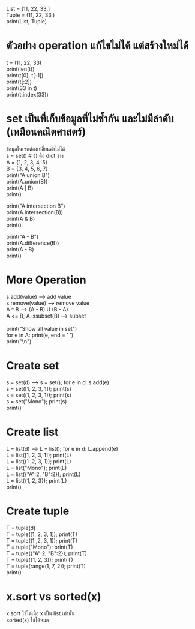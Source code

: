 List = [11, 22, 33,] \
Tuple = (11, 22, 33,) \
print(List, Tuple) 

# ตัวอย่าง operation แก้ไขไม่ได้ แต่สร้างใหม่ได้
t = (11, 22, 33) \
print(len(t)) \
print(t[0], t[-1]) \
print(t[:2]) \
print(33 in t) \
print(t.index(33)) 


# set เป็นที่เก็บข้อมูลที่ไม่ซ้ำกัน และไม่มีลำดับ (เหมือนคณิตศาสตร์)
ข้อมูลในเซตต้องเปลี่ยนค่าไม่ได้ \
s = set() # {} คือ dict ว่าง \
A = {1, 2, 3, 4, 5} \
B = {3, 4, 5, 6, 7} \
print("A union B") \
print(A.union(B)) \
print(A | B) \
print() 

print("A intersection B") \
print(A.intersection(B)) \
print(A & B) \
print() 

print("A - B") \
print(A.difference(B)) \
print(A - B) \
print() 

# More Operation
s.add(value) --> add value \
s.remove(value) --> remove value \
A ^ B --> (A - B) U (B - A) \
A <= B, A.issubset(B) --> subset \
 \
print("Show all value in set") \
for e in A: print(e, end = ' ') \
print("\n")

# Create set
s = set(d) --> s = set(); for e in d: s.add(e) \
s = set([1, 2, 3, 1]);     print(s) \
s = set((1, 2, 3, 1));     print(s) \
s = set("Mono");           print(s) \
print() 

# Create list
L = list(d) --> L = list(); for e in d: L.append(e) \
L = list([1, 2, 3, 1]);    print(L) \
L = list((1 ,2, 3, 1));    print(L) \
L = list("Mono");          print(L) \
L = list({"A":2, "B":2});  print(L) \
L = list({1, 2, 3});       print(L) \
print() 
 
# Create tuple
T = tuple(d)  \
T = tuple([1, 2, 3, 1]);   print(T) \
T = tuple((1 ,2, 3, 1));   print(T) \
T = tuple("Mono");         print(T) \
T = tuple({"A":2, "B":2}); print(T) \
T = tuple({1, 2, 3});      print(T) \
T = tuple(range(1, 7, 2)); print(T) \
print() 
 
# x.sort vs sorted(x) 
x.sort ใช้ได้เมื่อ x เป็น list เท่านั้น \
sorted(x) ใช้ได้หมด 

